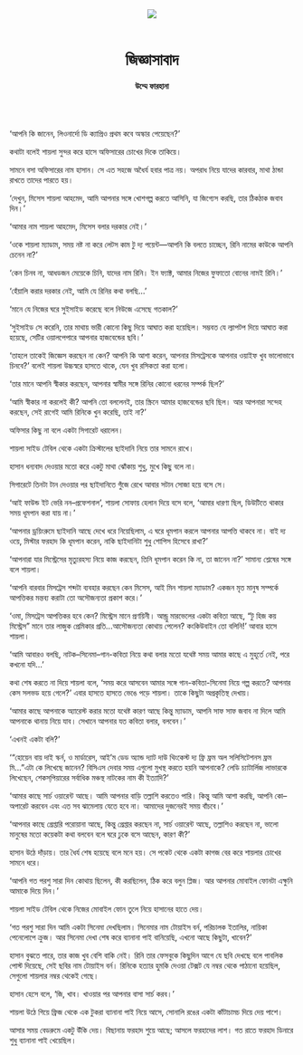 <div align=center>
<img src=https://images.prothomalo.com/prothomalo-bangla%2F2021-11%2Ff2b4d63d-fbac-49c6-8592-86f0f7da278f%2FUntitled_15.png?rect=0%2C35%2C303%2C159&w=1200&ar=40%3A21&auto=format%2Ccompress&ogImage=true&mode=crop&overlay=&overlay_position=bottom&overlay_width_pct=1 />
<br><br>
<h1>জিজ্ঞাসাবাদ</h1> 
<h4>উম্মে ফারহানা</h4>
<br><br>
</div>

‘আপনি কি জানেন, লিওনার্দো ডি ক্যাপ্রিও প্রথম কবে অস্কার পেয়েছেন?’

কথাটা বলেই শায়লা সুন্দর করে হাসে অফিসারের চোখের দিকে তাকিয়ে।

সামনে বসা অফিসারের নাম হাসান। সে এত সহজে অধৈর্য হবার পাত্র নয়। অপরাধ নিয়ে যাদের কারবার, মাথা ঠান্ডা রাখতে তাদের পারতে হয়।

‘দেখুন, মিসেস শায়লা আহমেদ, আমি আপনার সঙ্গে খোশগল্প করতে আসিনি, যা জিগ্যেস করছি, তার ঠিকঠাক জবাব দিন।’

‘আমার নাম শায়লা আহমেদ, মিসেস বলার দরকার নেই।’

‘ওকে শায়লা ম্যাডাম, সময় নষ্ট না করে লেটস কাম টু দ্য পয়েন্ট—আপনি কি বলতে চাচ্ছেন, রিনি নামের কাউকে আপনি চেনেন না?’

‘কেন চিনব না, আধডজন মেয়েকে চিনি, যাদের নাম রিনি। ইন ফ্যাক্ট, আমার নিজের ফুফাতো বোনের নামই রিনি।’

‘হেঁয়ালি করার দরকার নেই, আমি যে রিনির কথা বলছি…’

‘মানে যে নিজের ঘরে সুইসাইড করেছে বলে নিউজে এসেছে গতকাল?’

‘সুইসাইড সে করেনি, তার মাথায় ভারী কোনো কিছু দিয়ে আঘাত করা হয়েছিল। সম্ভবত যে ল্যাপটপ দিয়ে আঘাত করা হয়েছে, সেটির ওয়ালপেপারে আপনার হাজবেন্ডের ছবি।’

‘তাহলে তাকেই জিজ্ঞেস করছেন না কেন? আপনি কি আশা করেন, আপনার মিসট্রেসকে আপনার ওয়াইফ খুব ভালোভাবে চিনবে?’ বলেই শায়লা উচ্চস্বরে হাসতে থাকে, যেন খুব রসিকতা করা হলো।

‘তার মানে আপনি স্বীকার করছেন, আপনার স্বামীর সঙ্গে রিনির কোনো ধরনের সম্পর্ক ছিল?’

‘আমি স্বীকার না করলেই কী? আপনি তো বললেনই, তার স্ক্রিনে আমার হাজবেন্ডের ছবি ছিল। আর আপনারা সন্দেহ করছেন, সেই রাগেই আমি রিনিকে খুন করেছি, তাই না?’

অফিসার কিছু না বলে একটা সিগারেট ধরালেন।

শায়লা সাইড টেবিল থেকে একটা ক্রিস্টালের ছাইদানি নিয়ে তার সামনে রাখে।

হাসান ধন্যবাদ দেওয়ার মতো করে একটু মাথা ঝোঁকায় শুধু, মুখে কিছু বলে না।

সিগারেটে তিনটা টান দেওয়ার পর ছাইদানিতে গুঁজে রেখে আবার সটান সোজা হয়ে বসে সে।

‘আই ফাউন্ড ইট ভেরি নন–প্রফেশনাল’, শায়লা সোফায় হেলান দিয়ে বসে বলে, ‘আমার ধারণা ছিল, ডিউটিতে থাকার সময় ধূমপান করা যায় না।’

‘আপনার ড্রয়িংরুমে ছাইদানি আছে দেখে ধরে নিয়েছিলাম, এ ঘরে ধূমপান করলে আপনার আপত্তি থাকবে না। বাই দ্য ওয়ে, মিস্টার ফরহাদ কি ধূমপান করেন, নাকি ছাইদানিটা শুধু শোপিস হিসেবে রাখা?’

‘আপনারা যার মিস্ট্রেসের মৃত্যুরহস্য নিয়ে কাজ করছেন, তিনি ধূমপান করেন কি না, তা জানেন না?’ সামান্য শ্লেষের সঙ্গে বলে শায়লা।

‘আপনি বারবার মিসট্রেস শব্দটা ব্যবহার করছেন কেন মিসেস, আই মিন শায়লা ম্যাডাম? একজন মৃত মানুষ সম্পর্কে আপত্তিকর মন্তব্য করাটা তো অসৌজন্যতা প্রকাশ করে।’

‘ওমা, মিসট্রেস আপত্তিকর হবে কেন? মিস্ট্রেস মানে প্রণয়িনী। আন্ড্রু মারভেলের একটা কবিতা আছে, “টু হিজ কয় মিস্ট্রেস” মানে তার লাজুক প্রেমিকার প্রতি...আসৌজন্যতা কোথায় পেলেন? কংকিউবাইন তো বলিনি!’ আবার হাসে শায়লা।

‘আমি আবারও বলছি, নাটক–সিনেমা–গান-কবিতা নিয়ে কথা বলার মতো যথেষ্ট সময় আমার কাছে এ মুহূর্তে নেই, পরে কখনো যদি…’

কথা শেষ করতে না দিয়ে শায়লা বলে, ‘সময় করে আসবেন আমার সঙ্গে গান-কবিতা-সিনেমা নিয়ে গল্প করতে? আপনার কেস সলভড হয়ে গেলে?’ এবার হাসতে হাসতে ভেঙে পড়ে শায়লা। তাকে কিছুটা অপ্রকৃতিস্থ দেখায়।

‘আমার কাছে আপনাকে অ্যারেস্ট করার মতো যথেষ্ট কারণ আছে কিন্তু ম্যাডাম, আপনি সাফ সাফ জবাব না দিলে আমি আপনাকে থানায় নিয়ে যাব। সেখানে আপনার যত কবিতা বলার, বলবেন।’

‘এখনই একটা বলি?’

‘“হোয়েন বায় দাই স্কর্ন, ও মার্ডারেস, আই’ম ডেড অ্যান্ড দ্যাট দাউ থিংকেস্ট দ্য ফ্রি ফ্রম অল সলিসিটেশনস ফ্রম মি…”এটা কে লিখেছে জানেন? বিসিএস দেবার সময় এগুলো মুখস্থ করতে হয়নি আপনাকে? লেডি চ্যাটার্লিজ লাভারকে লিখেছেন, শেকস্​পিয়ারের সর্বাধিক মঞ্চস্থ নাটকের নাম কী ইত্যাদি?’

‘আমার কাছে সার্চ ওয়ারেন্ট আছে। আমি আপনার বাড়ি তল্লাশি করতেও পারি। কিন্তু আমি আশা করছি, আপনি কো–অপারেট করবেন এবং এত সব ঝামেলায় যেতে হবে না। আমাদের দুজনেরই সময় বাঁচবে।’

‘আপনার কাছে গ্রেপ্তারি পরোয়ানা আছে, কিন্তু গ্রেপ্তার করছেন না, সার্চ ওয়ারেন্ট আছে, তল্লাশিও করছেন না, ভালো মানুষের মতো কয়েকটা কথা বলবেন বলে ঘরে ঢুকে বসে আছেন, কারণ কী?’

হাসান উঠে দাঁড়ায়। তার ধৈর্য শেষ হয়েছে বলে মনে হয়। সে পকেট থেকে একটা কাগজ বের করে শায়লার চোখের সামনে ধরে।

‘আপনি গত পরশু সারা দিন কোথায় ছিলেন, কী করছিলেন, ঠিক করে বলুন প্লিজ। আর আপনার মোবাইল ফোনটা এক্ষুনি আমাকে দিয়ে দিন।’

শায়লা সাইড টেবিল থেকে নিজের মোবাইল ফোন তুলে নিয়ে হাসানের হাতে দেয়।

‘গত পরশু সারা দিন আমি একটা সিনেমা দেখছিলাম। সিনেমার নাম টোয়াইস বর্ন, পরিচালক ইতালির, নায়িকা পেনেলোপে ক্রুজ। আর সিনেমা দেখা শেষ করে ব্যানানা পাই বানিয়েছি, এখনো আছে কিছুটা, খাবেন?’

হাসান বুঝতে পারে, তার কাজ খুব বেশি বাকি নেই। রিনি তার ফেসবুকে কিছুদিন আগে যে ছবি দেখছে বলে পাবলিক পোস্ট দিয়েছে, সেই ছবির নাম টোয়াইস বর্ন। রিনিকে হত্যার হুমকি দেওয়া টেক্সট যে নম্বর থেকে পাঠানো হয়েছিল, সেগুলো শায়লার নম্বর থেকেই গেছে।

হাসান হেসে বলে, ‘জি, খাব। খাওয়ার পর আপনার বাসা সার্চ করব।’

শায়লা উঠে গিয়ে ফ্রিজ থেকে এক টুকরা ব্যানানা পাই নিয়ে আসে, সোনালি রঙের একটা কাঁটাচামচ দিয়ে দেয় পাশে।

আসার সময় বেডরুমে একটু উঁকি দেয়। বিছানায় ফরহাদ শুয়ে আছে; আসলে ফরহাদের লাশ। গত রাতে ফরহাদ ডিনারে শুধু ব্যানানা পাই খেয়েছিল।
